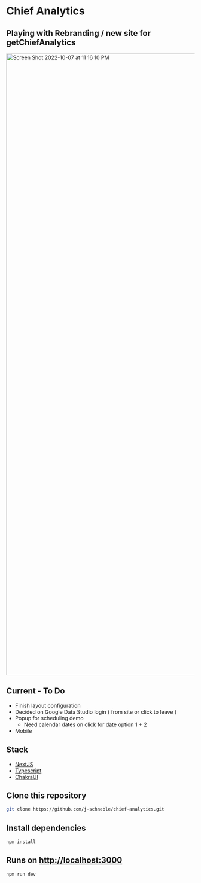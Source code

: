# Chief Analytics 
## Playing with Rebranding / new site for getChiefAnalytics


<img width="1663" alt="Screen Shot 2022-10-07 at 11 16 10 PM" src="https://user-images.githubusercontent.com/60337134/194685472-d7f33a76-8616-4c66-a663-62a650cfccda.png">

## Current - To Do
- Finish layout configuration 
- Decided on Google Data Studio login ( from site or click to leave )
- Popup for scheduling demo 
  - Need calendar dates on click for date option 1 + 2
- Mobile 

## Stack
- [NextJS ](https://nextjs.org/docs)
- [Typescript](https://www.framer.com/motion/)
- [ChakraUI](https://chakra-ui.com/)

## Clone this repository
```bash
git clone https://github.com/j-schneble/chief-analytics.git
```

## Install dependencies
```bash
npm install
```
## Runs on [http://localhost:3000](http://localhost:3000)
```bash
npm run dev
```
